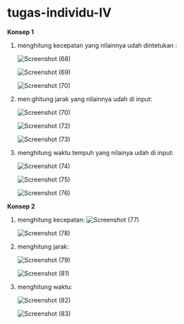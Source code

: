 # tugas-individu-IV


**Konsep 1**

1. menghitung kecepatan yang nilainnya udah dintetukan :

    ![Screenshot (68)](https://user-images.githubusercontent.com/91968610/139533468-0af620b3-0d5e-4576-a0bb-66d8d116240f.png)
    
    ![Screenshot (69)](https://user-images.githubusercontent.com/91968610/139533496-fbf5477d-1987-4cf9-8244-4950c949afc4.png)
    
    ![Screenshot (70)](https://user-images.githubusercontent.com/91968610/139533518-718a7833-9588-4ade-9754-87ceaf5d4be2.png)
    
2. men:ghitung jarak yang nilainnya udah di input:

    ![Screenshot (70)](https://user-images.githubusercontent.com/91968610/139533566-93d9570a-c37c-40c6-aa03-7b5bcc30d16a.png)
    
     ![Screenshot (72)](https://user-images.githubusercontent.com/91968610/139533582-0e5f5a15-a26c-428c-bdae-99ed351c8a39.png)
     
    ![Screenshot (73)](https://user-images.githubusercontent.com/91968610/139533590-8b04d25d-d01f-420c-9f78-14260dd1e1d8.png)
    
    
3. menghitung waktu tempuh yang nilainya udah di input:

    ![Screenshot (74)](https://user-images.githubusercontent.com/91968610/139533635-3b91c2ad-09bb-47ad-903a-379acce5d5cd.png)
    
    ![Screenshot (75)](https://user-images.githubusercontent.com/91968610/139533643-8f5487f9-005e-4bc5-901b-aeb038fd2e5a.png)
    
    ![Screenshot (76)](https://user-images.githubusercontent.com/91968610/139533657-60fc6614-4865-4a76-a782-36044a38d71b.png)


**Konsep 2**

1. menghitung kecepatan:
    ![Screenshot (77)](https://user-images.githubusercontent.com/91968610/139533752-d3df83ec-2289-4214-b012-464848c2db0b.png)
    
    ![Screenshot (78)](https://user-images.githubusercontent.com/91968610/139533762-fec4e5b7-7800-4086-b7b1-624630852282.png)
    
2. menghitung jarak:

     ![Screenshot (79)](https://user-images.githubusercontent.com/91968610/139533773-4edfadd8-6e6c-4cf5-9935-9c9b84d1b96b.png)
     
     ![Screenshot (81)](https://user-images.githubusercontent.com/91968610/139533783-2139fb73-2063-4c48-abe9-5c43016843ad.png)
     
3. menghitung waktu:

      ![Screenshot (82)](https://user-images.githubusercontent.com/91968610/139533804-5c125d44-585e-4211-bba8-e62ff9cee027.png)
      
      ![Screenshot (83)](https://user-images.githubusercontent.com/91968610/139533814-80647b18-8af8-4a5f-a76c-df93b2a0fc7a.png)

